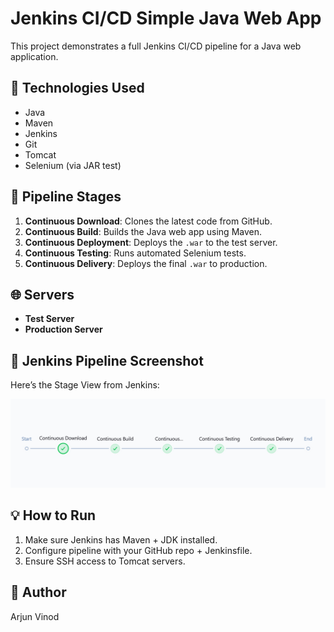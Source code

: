 # Jenkins CI/CD Simple Java Web App

This project demonstrates a full Jenkins CI/CD pipeline for a Java web application.

## 🔧 Technologies Used
- Java
- Maven
- Jenkins
- Git
- Tomcat
- Selenium (via JAR test)

## 🚀 Pipeline Stages

1. **Continuous Download**: Clones the latest code from GitHub.
2. **Continuous Build**: Builds the Java web app using Maven.
3. **Continuous Deployment**: Deploys the `.war` to the test server.
4. **Continuous Testing**: Runs automated Selenium tests.
5. **Continuous Delivery**: Deploys the final `.war` to production.

## 🌐 Servers

- **Test Server**
- **Production Server**

## 📸 Jenkins Pipeline Screenshot

Here’s the Stage View from Jenkins:

![Jenkins Pipeline](jenkins_pipeline.png)

## 💡 How to Run
1. Make sure Jenkins has Maven + JDK installed.
2. Configure pipeline with your GitHub repo + Jenkinsfile.
3. Ensure SSH access to Tomcat servers.

## 🤖 Author
Arjun Vinod


